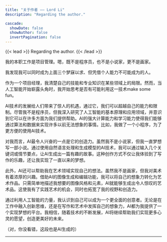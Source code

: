 ```yaml
---
title: "关于作者 —— Lord Li"
description: "Regarding the author."

cascade:
  showDate: false
  showAuthor: false
  invertPagination: false
---
```


{{< lead >}}
Regarding the author.
{{< /lead >}}

我的本职工作是项目管理。嗯，既不是程序员，也不是小说家，更不是画家。

我发现我可以同时成为上面三个梦寐以求、但凭借个人能力不可能成为的人。

作为一个项目经理，我清楚自己的技能和专业知识在某些领域上的局限。然而，当人工智能开始崭露头角时，我开始思考是否有可能利用这一技术make some fun。

AI技术的发展给人们带来了惊人的机遇，通过它，我们可以超越自己的能力和限制。尽管我不是程序员，但我深入研究了人工智能的基本原理和应用领域，并意识到它可以在许多方面为我们提供帮助。AI的强大计算能力和学习能力使得我们能够通过算法和数据来实现许多以前无法想象的事情。比如，我做了一个小程序，为了更方便的使用AI技术。

对我而言，AI最令人兴奋的一点是它的创造力。虽然我不是小说家，但我一直梦想写一部小说。通过使用自然语言处理和生成模型的AI技术，我可以通过输入几个关键词或情节要点，让AI生成出一篇有趣的故事。这种创作方式不仅让我体验到了写作的乐趣，还让我实现了一直以来的梦想。

此外，AI还可以帮助我在艺术领域实现自己的想法。虽然我不是画家，但我对美术有着浓厚的兴趣。借助AI的图像生成和编辑功能，我可以将自己的想象力转化为艺术作品。只需简单地描述我想要的图像风格和元素，AI就能够生成出令人惊叹的艺术品。这使我有了实践艺术的机会，同时也拓宽了我的视野和创造力。

通过利用人工智能的力量，我认识到自己可以成为一个更全面的创意者。无论是在工作中融入创新思维，还是在写作和艺术中发挥自己的想象力，AI都为我提供了一个实现梦想的平台。我相信，随着技术的不断发展，AI将继续帮助我们实现更多心灵的愿望，创造更美好的未来。

（对，你没看错，这段也是AI生成的）


---
